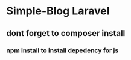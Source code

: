 # Simple-Blog Laravel
## dont forget to composer install
### npm install to install depedency for js
